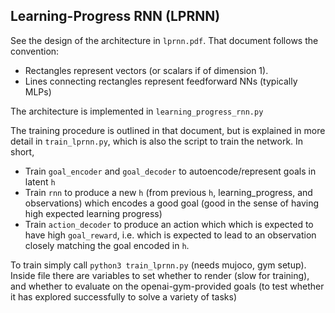 
## Learning-Progress RNN (LPRNN)

See the design of the architecture in `lprnn.pdf`. That document follows the convention:
 * Rectangles represent vectors (or scalars if of dimension 1).
 * Lines connecting rectangles represent feedforward NNs (typically MLPs)

The architecture is implemented in `learning_progress_rnn.py`

The training procedure is outlined in that document, but is explained in more detail in `train_lprnn.py`, which is also the script to train the network. In short,
 * Train `goal_encoder` and `goal_decoder` to autoencode/represent goals in latent `h`
 * Train `rnn` to produce a new `h` (from previous `h`, learning_progress, and observations) which encodes a good goal (good in the sense of having high expected learning progress)
 * Train `action_decoder` to produce an action which which is expected to have high `goal_reward`, i.e. which is expected to lead to an observation closely matching the goal encoded in `h`.

To train simply call `python3 train_lprnn.py` (needs mujoco, gym setup). Inside file there are variables to set whether to render (slow for training), and whether to evaluate on the openai-gym-provided goals (to test whether it has explored successfully to solve a variety of tasks)
